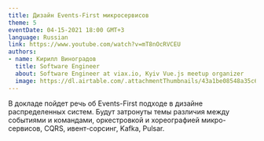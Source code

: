 ```yaml
---
title: Дизайн Events-First микросервисов
theme: 5
eventDate: 04-15-2021 18:00 GMT+3
language: Russian
link: https://www.youtube.com/watch?v=mT8nOcRVCEU
authors:
- name: Кирилл Виноградов
  title: Software Engineer
  about: Software Engineer at viax.io, Kyiv Vue.js meetup organizer
  image: https://dl.airtable.com/.attachmentThumbnails/43a1be08548a35c65eacb29096ee8afb/de8e51ad
---
```


В докладе пойдет речь об Events-First подходе в дизайне распределенных систем. Будут затронуты темы различия между событиями и командами, оркестровкой и хореографией микро-сервисов, CQRS, ивент-сорсинг, Kafka, Pulsar.
